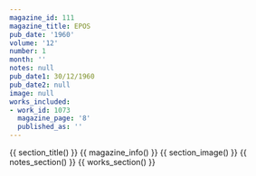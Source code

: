 ```yaml
---
magazine_id: 111
magazine_title: EPOS
pub_date: '1960'
volume: '12'
number: 1
month: ''
notes: null
pub_date1: 30/12/1960
pub_date2: null
image: null
works_included:
- work_id: 1073
  magazine_page: '8'
  published_as: ''
---
```


{{ section_title() }}
{{ magazine_info() }}
{{ section_image() }}
{{ notes_section() }}
{{ works_section() }}
